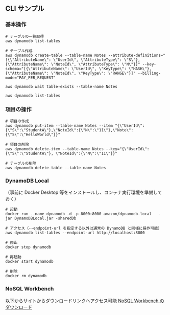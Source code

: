 ## CLI サンプル

### 基本操作

```
# テーブルの一覧取得
aws dynamodb list-tables 

# テーブル作成
aws dynamodb create-table --table-name Notes --attribute-definitions="[{\"AttributeName\": \"UserId\", \"AttributeType\": \"S\"}, {\"AttributeName\": \"NoteId\", \"AttributeType\": \"N\"}]" --key-schema="[{\"AttributeName\": \"UserId\", \"KeyType\": \"HASH\"}, {\"AttributeName\": \"NoteId\", \"KeyType\": \"RANGE\"}]" --billing-mode="PAY_PER_REQUEST"

aws dynamodb wait table-exists --table-name Notes

aws dynamodb list-tables
```

### 項目の操作
```
# 項目の作成
aws dynamodb put-item --table-name Notes --item "{\"UserId\":{\"S\":\"StudentA\"},\"NoteId\":{\"N\":\"11\"},\"Note\":{\"S\":\"HelloWorld\"}}"

# 項目の削除
aws dynamodb delete-item --table-name Notes --key="{\"UserId\": {\"S\":\"StudentA\"}, \"NoteId\":{\"N\":\"11\"}}"

# テーブルの削除
aws dynamodb delete-table --table-name Notes
```

### DynamoDB Local
（事前に Docker Desktop 等をインストールし、コンテナ実行環境を準備しておく）
```
# 起動
docker run --name dynamodb -d -p 8000:8000 amazon/dynamodb-local   -jar DynamoDBLocal.jar -sharedDb

# アクセス（--endpoint-url を指定する以外は通常の DynamoDB と同様に操作可能）
aws dynamodb list-tables --endpoint-url http://localhost:8000

# 停止
docker stop dynamodb 

# 再起動
docker start dynamodb

# 削除
docker rm dynamodb

```

### NoSQL Workbench
以下からサイトからダウンロードリンクへアクセス可能
[NoSQL Workbench のダウンロード](https://docs.aws.amazon.com/ja_jp/amazondynamodb/latest/developerguide/workbench.settingup.html)